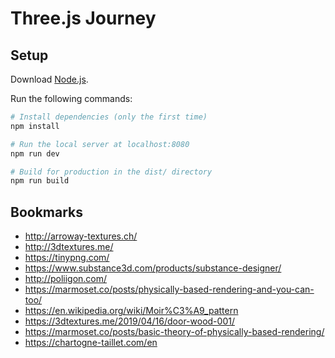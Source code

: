 # Three.js Journey

## Setup

Download [Node.js](https://nodejs.org/en/download/).

Run the following commands:

``` bash
# Install dependencies (only the first time)
npm install

# Run the local server at localhost:8080
npm run dev

# Build for production in the dist/ directory
npm run build
```

## Bookmarks

  - http://arroway-textures.ch/
  - http://3dtextures.me/
  - https://tinypng.com/
  - https://www.substance3d.com/products/substance-designer/
  - http://poliigon.com/
  - https://marmoset.co/posts/physically-based-rendering-and-you-can-too/
  - https://en.wikipedia.org/wiki/Moir%C3%A9_pattern
  - https://3dtextures.me/2019/04/16/door-wood-001/
  - https://marmoset.co/posts/basic-theory-of-physically-based-rendering/
  - https://chartogne-taillet.com/en

  